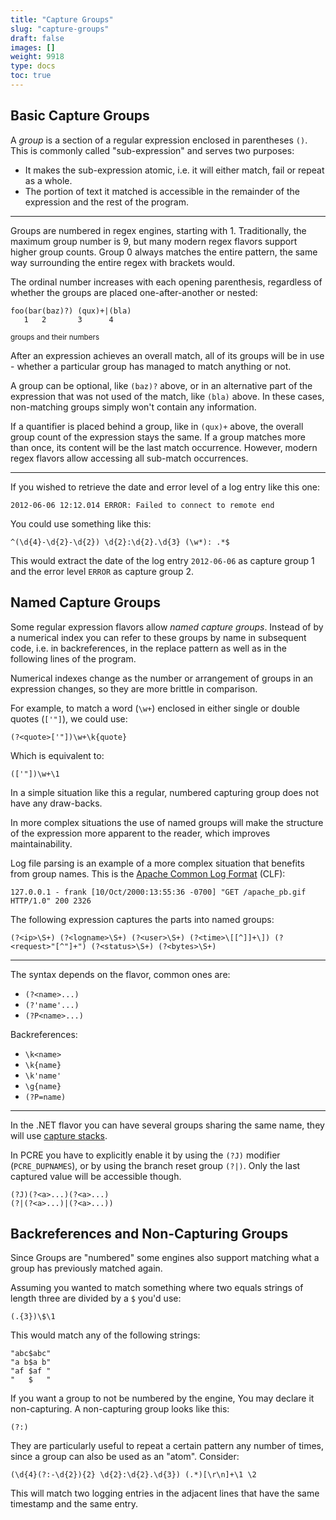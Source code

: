 ```yaml
---
title: "Capture Groups"
slug: "capture-groups"
draft: false
images: []
weight: 9918
type: docs
toc: true
---
```


## Basic Capture Groups
A *group* is a section of a regular expression enclosed in parentheses `()`. This is commonly called "sub-expression" and serves two purposes:

 - It makes the sub-expression atomic, i.e. it will either match, fail or repeat as a whole.
 - The portion of text it matched is accessible in the remainder of the expression and the rest of the program.

***

Groups are numbered in regex engines, starting with 1. Traditionally, the maximum group number is 9, but many modern regex flavors support higher group counts. Group 0 always matches the entire pattern, the same way surrounding the entire regex with brackets would.

The ordinal number increases with each opening parenthesis, regardless of whether the groups are placed one-after-another or nested:

<!-- language: lang-none -->

    foo(bar(baz)?) (qux)+|(bla)
       1   2       3      4

<sup>groups and their numbers</sup>

After an expression achieves an overall match, all of its groups will be in use - whether a particular group has managed to match anything or not.

A group can be optional, like `(baz)?` above, or in an alternative part of the expression that was not used of the match, like `(bla)` above. In these cases, non-matching groups simply won't contain any information.

If a quantifier is placed behind a group, like in `(qux)+` above, the overall group count of the expression stays the same. If a group matches more than once, its content will be the last match occurrence. However, modern regex flavors allow accessing all sub-match occurrences.

***

If you wished to retrieve the date and error level of a log entry like this one:

<!-- language: lang-none -->

    2012-06-06 12:12.014 ERROR: Failed to connect to remote end

You could use something like this:

<!-- language: lang-none -->

    ^(\d{4}-\d{2}-\d{2}) \d{2}:\d{2}.\d{3} (\w*): .*$

This would extract the date of the log entry `2012-06-06` as capture group 1 and the error level `ERROR` as capture group 2.


## Named Capture Groups
Some regular expression flavors allow *named capture groups*. Instead of by a numerical index you can refer to these groups by name in subsequent code, i.e. in backreferences, in the replace pattern as well as in the following lines of the program.

Numerical indexes change as the number or arrangement of groups in an expression changes, so they are more brittle in comparison.

For example, to match a word (`\w+`) enclosed in either single or double quotes (`['"]`), we could use:

<!-- language: lang-none -->

    (?<quote>['"])\w+\k{quote}
    
Which is equivalent to:

<!-- language: lang-none -->

    (['"])\w+\1

In a simple situation like this a regular, numbered capturing group does not have any draw-backs.

In more complex situations the use of named groups will make the structure of the expression more apparent to the reader, which improves maintainability.

Log file parsing is an example of a more complex situation that benefits from group names. This is the [Apache Common Log Format][1] (CLF):

<!-- language: lang-none -->

    127.0.0.1 - frank [10/Oct/2000:13:55:36 -0700] "GET /apache_pb.gif HTTP/1.0" 200 2326

The following expression captures the parts into named groups:

<!-- language: lang-none -->

    (?<ip>\S+) (?<logname>\S+) (?<user>\S+) (?<time>\[[^]]+\]) (?<request>"[^"]+") (?<status>\S+) (?<bytes>\S+)

    
---

The syntax depends on the flavor, common ones are:

 - `(?<name>...)`
 - `(?'name'...)`
 - `(?P<name>...)`
 
Backreferences:

 - `\k<name>`
 - `\k{name}`
 - `\k'name'`
 - `\g{name}`
 - `(?P=name)`

---

In the .NET flavor you can have several groups sharing the same name, they will use [capture stacks](http://stackoverflow.com/a/17004406/3764814).

In PCRE you have to explicitly enable it by using the `(?J)` modifier (`PCRE_DUPNAMES`), or by using the branch reset group `(?|)`. Only the last captured value will be accessible though.

    (?J)(?<a>...)(?<a>...)
    (?|(?<a>...)|(?<a>...))


  [1]: https://httpd.apache.org/docs/1.3/logs.html#common

## Backreferences and Non-Capturing Groups
Since Groups are "numbered" some engines also support matching what a group has previously matched again.

Assuming you wanted to match something where two equals strings of length three are divided by a `$` you'd use:

    (.{3})\$\1

This would match any of the following strings:

    "abc$abc"
    "a b$a b"
    "af $af "
    "   $   "

If you want a group to not be numbered by the engine, You may declare it non-capturing. A non-capturing group looks like this:

    (?:)
    
They are particularly useful to repeat a certain pattern any number of times, since a group can also be used as an "atom". Consider:

    (\d{4}(?:-\d{2}){2} \d{2}:\d{2}.\d{3}) (.*)[\r\n]+\1 \2

This will match two logging entries in the adjacent lines that have the same timestamp and the same entry.

